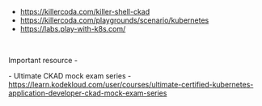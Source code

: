 - https://killercoda.com/killer-shell-ckad
- https://killercoda.com/playgrounds/scenario/kubernetes
- https://labs.play-with-k8s.com/

&nbsp;

Important resource - 

\- Ultimate CKAD mock exam series - https://learn.kodekloud.com/user/courses/ultimate-certified-kubernetes-application-developer-ckad-mock-exam-series

&nbsp;